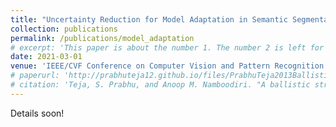 ```yaml
---
title: "Uncertainty Reduction for Model Adaptation in Semantic Segmentation"
collection: publications
permalink: /publications/model_adaptation
# excerpt: 'This paper is about the number 1. The number 2 is left for future work.'
date: 2021-03-01
venue: 'IEEE/CVF Conference on Computer Vision and Pattern Recognition (CVPR)'
# paperurl: 'http://prabhuteja12.github.io/files/PrabhuTeja2013Ballistic.pdf'
# citation: 'Teja, S. Prabhu, and Anoop M. Namboodiri. "A ballistic stroke representation of online handwriting for recognition." In 2013 12th International Conference on Document Analysis and Recognition, pp. 857-861. IEEE, 2013.'
---
```


Details soon!